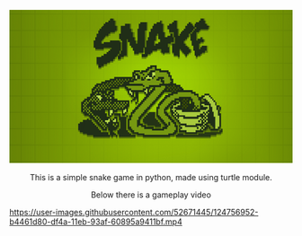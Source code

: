 <p align="center">
  <img src="src/snake.png" />
</p>
<p align="center">
 This is a simple snake game in python, made using turtle module.
</p>
<p align="center">
 Below there is a gameplay video
</p>

https://user-images.githubusercontent.com/52671445/124756952-b4461d80-df4a-11eb-93af-60895a9411bf.mp4




